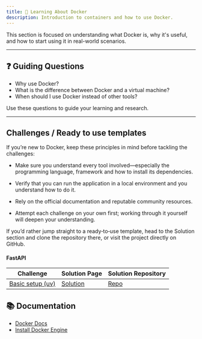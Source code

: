 ```yaml
---
title: 🐳 Learning About Docker
description: Introduction to containers and how to use Docker.
---
```


This section is focused on understanding what Docker is, why it's useful, and how to start using it in real-world scenarios.

---

## ❓ Guiding Questions

- Why use Docker?
- What is the difference between Docker and a virtual machine?
- When should I use Docker instead of other tools?

Use these questions to guide your learning and research.

---

## Challenges / Ready to use templates

If you’re new to Docker, keep these principles in mind before tackling the challenges:

- Make sure you understand every tool involved—especially the programming language, framework and how to install its dependencies.

- Verify that you can run the application in a local environment and you understand how to do it.

- Rely on the official documentation and reputable community resources.

- Attempt each challenge on your own first; working through it yourself will deepen your understanding.

If you’d rather jump straight to a ready‑to‑use template, head to the Solution section and clone the repository there, or visit the project directly on GitHub.

#### FastAPI

| Challenge                                                          | Solution Page                               | Solution Repository                                                                                                             |
| ------------------------------------------------------------------ | ------------------------------------------- | ------------------------------------------------------------------------------------------------------------------------------- |
| [Basic setup (uv)](examples/fastapi/task1/docker-fastapi-uv-basic) | [Solution](examples/fastapi/task1/solution) | [Repo](https://github.com/IsWladi/Learning-IT/tree/main/web_astro/src/content/docs/en/containers/docker/examples/fastapi/task1) |

## 📚 Documentation

- [Docker Docs](https://docs.docker.com/)
- [Install Docker Engine](https://docs.docker.com/engine/)

